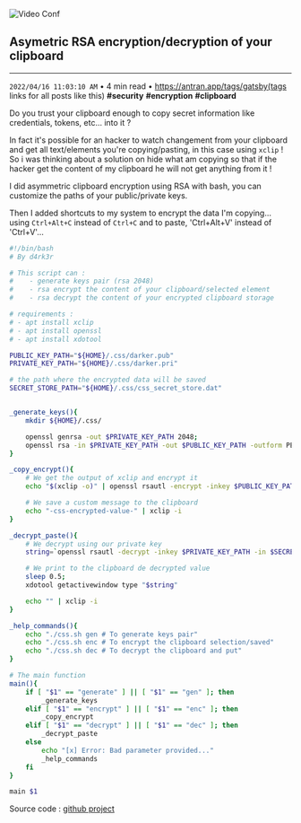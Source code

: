 ![Video Conf](https://dev-to-uploads.s3.amazonaws.com/uploads/articles/trll5o1vunz89h906al5.jpg)

## Asymetric RSA encryption/decryption of your clipboard
-----------
`2022/04/16 11:03:10 AM` • 4 min read • https://antran.app/tags/gatsby(tags links for all posts like this) **#security** **#encryption** **#clipboard**

Do you trust your clipboard enough to copy secret information like credentials, tokens, etc... into it ?

In fact it's possible for an hacker to watch changement from your clipboard and get all text/elements you're copying/pasting, in this case using `xclip` !
So i was thinking about a solution on hide what am copying so that if the hacker get the content of my clipboard he will not get anything from it !

I did asymmetric clipboard encryption using RSA with bash, you can customize the paths of your public/private keys.

Then I added shortcuts to my system to encrypt the data I'm copying... using `Ctrl+Alt+C` instead of `Ctrl+C` and to paste, 'Ctrl+Alt+V' instead of 'Ctrl+V'...

```bash
#!/bin/bash
# By d4rk3r

# This script can :
#    - generate keys pair (rsa 2048)
#    - rsa encrypt the content of your clipboard/selected element
#    - rsa decrypt the content of your encrypted clipboard storage

# requirements :
# - apt install xclip
# - apt install openssl
# - apt install xdotool

PUBLIC_KEY_PATH="${HOME}/.css/darker.pub"
PRIVATE_KEY_PATH="${HOME}/.css/darker.pri"

# the path where the encrypted data will be saved
SECRET_STORE_PATH="${HOME}/.css/css_secret_store.dat"


_generate_keys(){
    mkdir ${HOME}/.css/

    openssl genrsa -out $PRIVATE_KEY_PATH 2048;
    openssl rsa -in $PRIVATE_KEY_PATH -out $PUBLIC_KEY_PATH -outform PEM -pubout
}

_copy_encrypt(){
    # We get the output of xclip and encrypt it
    echo "$(xclip -o)" | openssl rsautl -encrypt -inkey $PUBLIC_KEY_PATH -pubin -out $SECRET_STORE_PATH

    # We save a custom message to the clipboard
    echo "-css-encrypted-value-" | xclip -i
}

_decrypt_paste(){
    # We decrypt using our private key
    string=`openssl rsautl -decrypt -inkey $PRIVATE_KEY_PATH -in $SECRET_STORE_PATH`;

    # We print to the clipboard de decrypted value
    sleep 0.5;
    xdotool getactivewindow type "$string"

    echo "" | xclip -i
}

_help_commands(){
    echo "./css.sh gen # To generate keys pair"
    echo "./css.sh enc # To encrypt the clipboard selection/saved"
    echo "./css.sh dec # To decrypt the clipboard and put"
}

# The main function
main(){
    if [ "$1" == "generate" ] || [ "$1" == "gen" ]; then
        _generate_keys
    elif [ "$1" == "encrypt" ] || [ "$1" == "enc" ]; then
        _copy_encrypt
    elif [ "$1" == "decrypt" ] || [ "$1" == "dec" ]; then
        _decrypt_paste
    else
        echo "[x] Error: Bad parameter provided..."
        _help_commands
    fi
}

main $1
```

Source code : [github project](https://github.com/Sanix-Darker/css)
